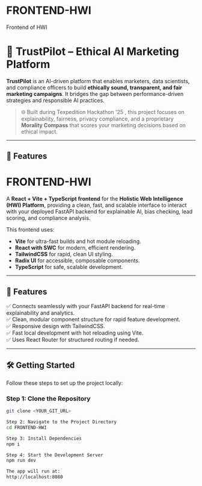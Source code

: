 # FRONTEND-HWI
Frontend of HWI
# 🤖 TrustPilot – Ethical AI Marketing Platform

**TrustPilot** is an AI-driven platform that enables marketers, data scientists, and compliance officers to build **ethically sound, transparent, and fair marketing campaigns**. It bridges the gap between performance-driven strategies and responsible AI practices.

> 🌐 Built during Texpedition Hackathon '25 , this project focuses on explainability, fairness, privacy compliance, and a proprietary **Morality Compass** that scores your marketing decisions based on ethical impact.

---

## 🚀 Features
# FRONTEND-HWI

A **React + Vite + TypeScript frontend** for the **Holistic Web Intelligence (HWI) Platform**, providing a clean, fast, and scalable interface to interact with your deployed FastAPI backend for explainable AI, bias checking, lead scoring, and compliance analysis.

This frontend uses:
- **Vite** for ultra-fast builds and hot module reloading.
- **React with SWC** for modern, efficient rendering.
- **TailwindCSS** for rapid, clean UI styling.
- **Radix UI** for accessible, composable components.
- **TypeScript** for safe, scalable development.

---

## 🚀 Features

✅ Connects seamlessly with your FastAPI backend for real-time explainability and analytics.  
✅ Clean, modular component structure for rapid feature development.  
✅ Responsive design with TailwindCSS.  
✅ Fast local development with hot reloading using Vite.  
✅ Uses React Router for structured routing if needed.

---

## 🛠️ Getting Started

Follow these steps to set up the project locally:

### Step 1: Clone the Repository
```bash
git clone <YOUR_GIT_URL>

Step 2: Navigate to the Project Directory
cd FRONTEND-HWI

Step 3: Install Dependencies
npm i

Step 4: Start the Development Server
npm run dev

The app will run at:
http://localhost:8080
```
